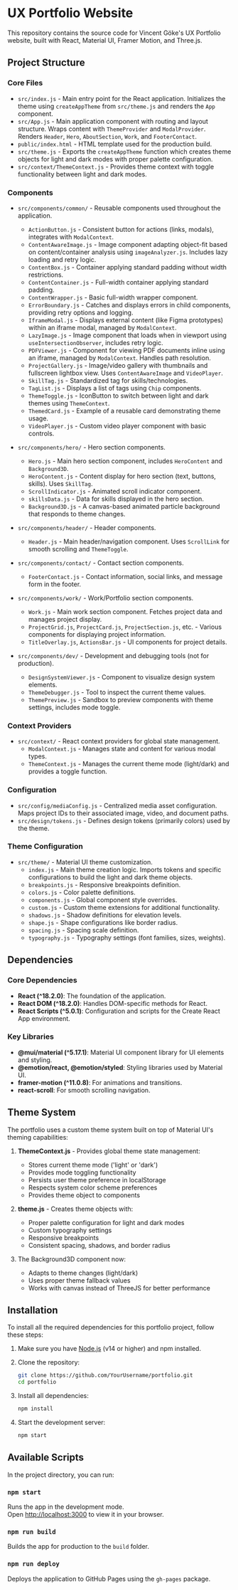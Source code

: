 # UX Portfolio Website

This repository contains the source code for Vincent Göke's UX Portfolio website, built with React, Material UI, Framer Motion, and Three.js.

## Project Structure

### Core Files

-   `src/index.js` - Main entry point for the React application. Initializes the theme using `createAppTheme` from `src/theme.js` and renders the `App` component.
-   `src/App.js` - Main application component with routing and layout structure. Wraps content with `ThemeProvider` and `ModalProvider`. Renders `Header`, `Hero`, `AboutSection`, `Work`, and `FooterContact`.
-   `public/index.html` - HTML template used for the production build.
-   `src/theme.js` - Exports the `createAppTheme` function which creates theme objects for light and dark modes with proper palette configuration.
-   `src/context/ThemeContext.js` - Provides theme context with toggle functionality between light and dark modes.

### Components

-   `src/components/common/` - Reusable components used throughout the application.
    -   `ActionButton.js` - Consistent button for actions (links, modals), integrates with `ModalContext`.
    -   `ContentAwareImage.js` - Image component adapting object-fit based on content/container analysis using `imageAnalyzer.js`. Includes lazy loading and retry logic.
    -   `ContentBox.js` - Container applying standard padding without width restrictions.
    -   `ContentContainer.js` - Full-width container applying standard padding.
    -   `ContentWrapper.js` - Basic full-width wrapper component.
    -   `ErrorBoundary.js` - Catches and displays errors in child components, providing retry options and logging.
    -   `IframeModal.js` - Displays external content (like Figma prototypes) within an iframe modal, managed by `ModalContext`.
    -   `LazyImage.js` - Image component that loads when in viewport using `useIntersectionObserver`, includes retry logic.
    -   `PDFViewer.js` - Component for viewing PDF documents inline using an iframe, managed by `ModalContext`. Handles path resolution.
    -   `ProjectGallery.js` - Image/video gallery with thumbnails and fullscreen lightbox view. Uses `ContentAwareImage` and `VideoPlayer`.
    -   `SkillTag.js` - Standardized tag for skills/technologies.
    -   `TagList.js` - Displays a list of tags using `Chip` components.
    -   `ThemeToggle.js` - IconButton to switch between light and dark themes using `ThemeContext`.
    -   `ThemedCard.js` - Example of a reusable card demonstrating theme usage.
    -   `VideoPlayer.js` - Custom video player component with basic controls.

-   `src/components/hero/` - Hero section components.
    -   `Hero.js` - Main hero section component, includes `HeroContent` and `Background3D`.
    -   `HeroContent.js` - Content display for hero section (text, buttons, skills). Uses `SkillTag`.
    -   `ScrollIndicator.js` - Animated scroll indicator component.
    -   `skillsData.js` - Data for skills displayed in the hero section.
    -   `Background3D.js` - A canvas-based animated particle background that responds to theme changes.

-   `src/components/header/` - Header components.
    -   `Header.js` - Main header/navigation component. Uses `ScrollLink` for smooth scrolling and `ThemeToggle`.

-   `src/components/contact/` - Contact section components.
    -   `FooterContact.js` - Contact information, social links, and message form in the footer.

-   `src/components/work/` - Work/Portfolio section components.
    -   `Work.js` - Main work section component. Fetches project data and manages project display.
    -   `ProjectGrid.js`, `ProjectCard.js`, `ProjectSection.js`, etc. - Various components for displaying project information.
    -   `TitleOverlay.js`, `ActionsBar.js` - UI components for project details.

-   `src/components/dev/` - Development and debugging tools (not for production).
    -   `DesignSystemViewer.js` - Component to visualize design system elements.
    -   `ThemeDebugger.js` - Tool to inspect the current theme values.
    -   `ThemePreview.js` - Sandbox to preview components with theme settings, includes mode toggle.

### Context Providers

-   `src/context/` - React context providers for global state management.
    -   `ModalContext.js` - Manages state and content for various modal types.
    -   `ThemeContext.js` - Manages the current theme mode (light/dark) and provides a toggle function.

### Configuration

-   `src/config/mediaConfig.js` - Centralized media asset configuration. Maps project IDs to their associated image, video, and document paths.
-   `src/design/tokens.js` - Defines design tokens (primarily colors) used by the theme.

### Theme Configuration

-   `src/theme/` - Material UI theme customization.
    -   `index.js` - Main theme creation logic. Imports tokens and specific configurations to build the light and dark theme objects.
    -   `breakpoints.js` - Responsive breakpoints definition.
    -   `colors.js` - Color palette definitions.
    -   `components.js` - Global component style overrides.
    -   `custom.js` - Custom theme extensions for additional functionality.
    -   `shadows.js` - Shadow definitions for elevation levels.
    -   `shape.js` - Shape configurations like border radius.
    -   `spacing.js` - Spacing scale definition.
    -   `typography.js` - Typography settings (font families, sizes, weights).

## Dependencies

### Core Dependencies

-   **React (^18.2.0)**: The foundation of the application.
-   **React DOM (^18.2.0)**: Handles DOM-specific methods for React.
-   **React Scripts (^5.0.1)**: Configuration and scripts for the Create React App environment.

### Key Libraries

-   **@mui/material (^5.17.1)**: Material UI component library for UI elements and styling.
-   **@emotion/react, @emotion/styled**: Styling libraries used by Material UI.
-   **framer-motion (^11.0.8)**: For animations and transitions.
-   **react-scroll**: For smooth scrolling navigation.

## Theme System

The portfolio uses a custom theme system built on top of Material UI's theming capabilities:

1. **ThemeContext.js** - Provides global theme state management:
   - Stores current theme mode ('light' or 'dark')
   - Provides mode toggling functionality
   - Persists user theme preference in localStorage
   - Respects system color scheme preferences
   - Provides theme object to components

2. **theme.js** - Creates theme objects with:
   - Proper palette configuration for light and dark modes
   - Custom typography settings
   - Responsive breakpoints
   - Consistent spacing, shadows, and border radius

3. The Background3D component now:
   - Adapts to theme changes (light/dark)
   - Uses proper theme fallback values
   - Works with canvas instead of ThreeJS for better performance

## Installation

To install all the required dependencies for this portfolio project, follow these steps:

1.  Make sure you have [Node.js](https://nodejs.org/) (v14 or higher) and npm installed.

2.  Clone the repository:
    ```bash
    git clone https://github.com/YourUsername/portfolio.git
    cd portfolio
    ```

3.  Install all dependencies:
    ```bash
    npm install
    ```

4.  Start the development server:
    ```bash
    npm start
    ```

## Available Scripts

In the project directory, you can run:

### `npm start`

Runs the app in the development mode.\
Open [http://localhost:3000](http://localhost:3000) to view it in your browser.

### `npm run build`

Builds the app for production to the `build` folder.

### `npm run deploy`

Deploys the application to GitHub Pages using the `gh-pages` package.
